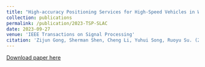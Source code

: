 ```yaml
---
title: "High-accuracy Positioning Services for High-Speed Vehicles in Wideband mmWave Communications"
collection: publications
permalink: /publication/2023-TSP-SLAC
date: 2023-09-27
venue: 'IEEE Transactions on Signal Processing'
citation: 'Zijun Gong, Sherman Shen, Cheng Li, Yuhui Song, Ruoyu Su. (2023). &quot;High-accuracy Positioning Services for High-Speed Vehicles in Wideband mmWave Communications.&quot; <i>IEEE Transactions on Signal Processing</i>. accepted, to appear in 2023.'
---
```

[Download paper here](/files/2023-TSP-SLAC.pdf)


